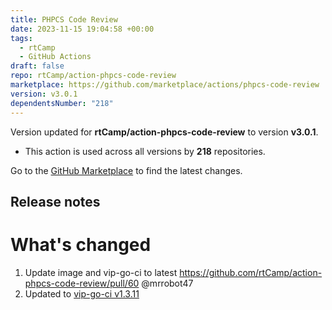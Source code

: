 ```yaml
---
title: PHPCS Code Review
date: 2023-11-15 19:04:58 +00:00
tags:
  - rtCamp
  - GitHub Actions
draft: false
repo: rtCamp/action-phpcs-code-review
marketplace: https://github.com/marketplace/actions/phpcs-code-review
version: v3.0.1
dependentsNumber: "218"
---
```



Version updated for **rtCamp/action-phpcs-code-review** to version **v3.0.1**.
- This action is used across all versions by **218** repositories.

Go to the [GitHub Marketplace](https://github.com/marketplace/actions/phpcs-code-review) to find the latest changes.

## Release notes

# What's changed

1. Update image and vip-go-ci to latest https://github.com/rtCamp/action-phpcs-code-review/pull/60 @mrrobot47 
3. Updated to [vip-go-ci v1.3.11](https://github.com/Automattic/vip-go-ci/releases/tag/1.3.11)
